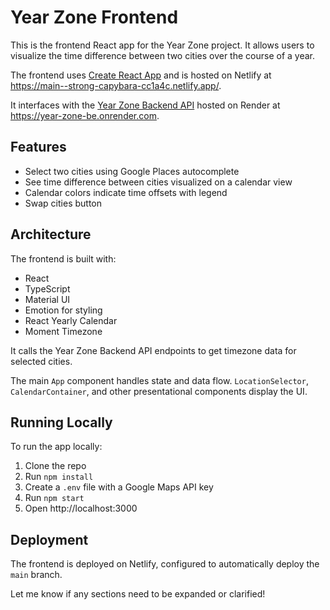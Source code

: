 # Year Zone Frontend

This is the frontend React app for the Year Zone project. It allows users to visualize the time difference between two cities over the course of a year. 

The frontend uses [Create React App](https://create-react-app.dev/) and is hosted on Netlify at https://main--strong-capybara-cc1a4c.netlify.app/.

It interfaces with the [Year Zone Backend API](https://github.com/dpletzke/year-zone-be) hosted on Render at https://year-zone-be.onrender.com.

## Features

- Select two cities using Google Places autocomplete
- See time difference between cities visualized on a calendar view 
- Calendar colors indicate time offsets with legend
- Swap cities button

## Architecture

The frontend is built with:

- React
- TypeScript
- Material UI
- Emotion for styling
- React Yearly Calendar
- Moment Timezone

It calls the Year Zone Backend API endpoints to get timezone data for selected cities. 

The main `App` component handles state and data flow. `LocationSelector`, `CalendarContainer`, and other presentational components display the UI.

## Running Locally

To run the app locally:

1. Clone the repo
2. Run `npm install`
3. Create a `.env` file with a Google Maps API key  
4. Run `npm start`
5. Open http://localhost:3000

## Deployment

The frontend is deployed on Netlify, configured to automatically deploy the `main` branch.

Let me know if any sections need to be expanded or clarified!
